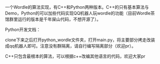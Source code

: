 一个Wordle的算法实现，有C++和Python两种版本。C++的只有基本算法与Demo，Python的可以加些代码实现QQ机器人玩wordle的功能（目前Wordle茶馆群里运行的版本是千年屎山代码，不想开源了）。

Python开发文档：

clone下来之后打开python_wordle文件夹，打开main.py，将主要部分拷走改装成qq机器人即可。注意没有群隔离，请自行编写隔离部分（欢迎pr）。



C++只包含最根本的算法，可以根据c++改编其他语言的代码，欢迎大家pr
